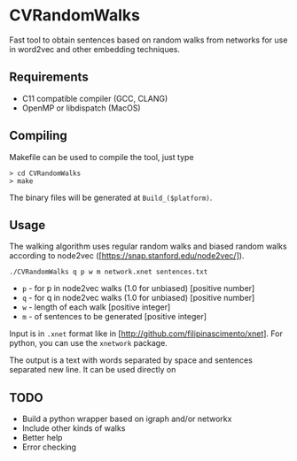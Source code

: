 # CVRandomWalks
Fast tool to obtain sentences based on random walks from networks for use in word2vec and other embedding techniques.  

## Requirements
- C11 compatible compiler (GCC, CLANG)
- OpenMP or libdispatch (MacOS)

## Compiling
Makefile can be used to compile the tool, just type

```
> cd CVRandomWalks
> make
```

The binary files will be generated at `Build_($platform)`.

## Usage
The walking algorithm uses regular random walks and biased random walks according to node2vec ([https://snap.stanford.edu/node2vec/]).

```
./CVRandomWalks q p w m network.xnet sentences.txt
```

- `p` - for p in node2vec walks (1.0 for unbiased) [positive number]
- `q` - for q in node2vec walks (1.0 for unbiased) [positive number]
- `w` - length of each walk [positive integer]
- `m` - of sentences to be generated [positive integer]

Input is in `.xnet` format like in [http://github.com/filipinascimento/xnet]. For python, you can use the `xnetwork` package.

The output is a text with words separated by space and sentences separated new line. It can be used directly on 

## TODO
- Build a python wrapper based on igraph and/or networkx
- Include other kinds of walks
- Better help
- Error checking
